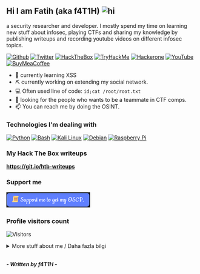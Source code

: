 ## Hi I am Fatih (aka f4T1H) <img src="https://user-images.githubusercontent.com/1303154/88677602-1635ba80-d120-11ea-84d8-d263ba5fc3c0.gif" width="28px" alt="hi">

a security researcher and developer. I mostly spend my time on learning new stuff about infosec, playing CTFs and sharing my knowledge by publishing writeups and recording youtube videos on different infosec topics.

[![Github](https://img.shields.io/badge/_f4T1H21-181717.svg?style=flat&logo=github&logoColor=white&link=https://github.com/f4T1H21/)](https://github.com/f4T1H21/)
[![Twitter](https://img.shields.io/badge/_f4T1H21-1da1f2.svg?style=flat&logo=twitter&logoColor=white&link=https://twitter.com/f4T1H21)](https://twitter.com/f4T1H21)
[![HackTheBox](https://img.shields.io/badge/_f4T1H-9FEF00.svg?style=flat&logo=hackthebox&logoColor=white&link=https://app.hackthebox.eu/profile/184235)](https://app.hackthebox.eu/profile/184235)
[![TryHackMe](https://img.shields.io/badge/_f4T1H-212C42.svg?style=flat&logo=tryhackme&logoColor=white&link=https://tryhackme.com/p/f4T1H)](https://tryhackme.com/p/f4T1H)
[![Hackerone](https://img.shields.io/badge/_f4t1h-494649.svg?style=flat&logo=hackerone&logoColor=white&link=https://hackerone.com/f4t1h?type=user)](https://hackerone.com/f4t1h?type=user)
[![YouTube](https://img.shields.io/badge/_Siber%20G%C3%BCvenlik%20T%C3%BCrk%C3%A7e-FF0000.svg?style=flat&logo=youtube&logoColor=white&link=https://www.youtube.com/channel/UChFCLkYhKx15kioYSfNfoyg)](https://www.youtube.com/channel/UChFCLkYhKx15kioYSfNfoyg)
[![BuyMeaCoffee](https://img.shields.io/badge/_f4T1H-FFDD00.svg?style=flat&logo=buymeacoffee&logoColor=white&link=https://www.buymeacoffee.com/f4T1H)](https://www.buymeacoffee.com/f4T1H)

- 🌱 currently learning XSS
- ⛏️ currently working on extending my social network.
- 💻 Often used line of code: ``id;cat /root/root.txt``
- 🤔 looking for the people who wants to be a teammate in CTF comps.
- 📫 You can reach me by doing the OSINT.

### Technologies I'm dealing with
[![Python](https://img.shields.io/badge/_python-3776AB.svg?style=for-the-badge&logo=python&labelColor=black)](#)
[![Bash](https://img.shields.io/badge/_bash-4EAA25.svg?style=for-the-badge&logo=gnubash&labelColor=black)](#)
[![Kali Linux](https://img.shields.io/badge/_kali%20linux-557C94.svg?style=for-the-badge&logo=kalilinux&labelColor=black)](#)
[![Debian](https://img.shields.io/badge/_debian-A81D33.svg?style=for-the-badge&logo=debian&labelColor=black&logoColor=A81D33)](#)
[![Raspberry Pi](https://img.shields.io/badge/_raspberry_pi-A22846.svg?style=for-the-badge&logo=raspberrypi&labelColor=black&logoColor=A22846)](#)

### My Hack The Box writeups

__https://git.io/htb-writeups__

### Support me

<a href=https://www.buymeacoffee.com/f4T1H><img src="https://github.com/f4T1H21/f4T1H21/blob/main/support.png" width="221" height="40" alt="Support"></a>

### Profile visitors count

![Visitors](https://visitor-badge.glitch.me/badge?page_id=f4T1H21.f4T1H21)

<details>
<summary>
  More stuff about me / Daha fazla bilgi
</summary>

<br>

### Siber Güvenlik Türkçe kanalı neden var?
Öğrendiğim bilgileri ülkemizde kendini siber güvenlik alanında geliştirmek isteyen kardeşlerimizle paylaştığım bir YouTube kanalı.<br>__İlgiye göre videoların sıklığı artacak veya azalacaktır.__
<br>

### Github Statistics

![f4T1H21's Github Stats](https://github-readme-stats.vercel.app/api?username=f4T1H21&show_icons=true&theme=onedark&count_private=true&hide=contribs,prs)

</details>
<br>

___- Written by f4T1H -___

